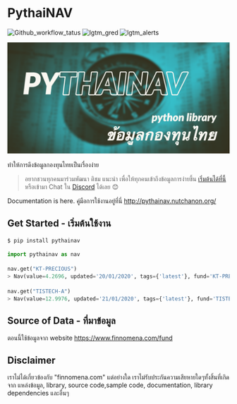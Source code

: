 # PythaiNAV
<!-- ![Language](https://img.shields.io/github/languages/top/CircleOnCircles/pythainav)
![Start](https://img.shields.io/github/stars/CircleOnCircles/pythainav)
![Fork](https://img.shields.io/github/forks/CircleOnCircles/pythainav?label=Fork)
![Watch](https://img.shields.io/github/watchers/CircleOnCircles/pythainav?label=Watch)
![Issues](https://img.shields.io/github/issues/CircleOnCircles/pythainav)
![Pull Requests](https://img.shields.io/github/issues-pr/CircleOnCircles/pythainav.svg)
![Contributors](https://img.shields.io/github/contributors/CircleOnCircles/pythainav.svg) -->

![Github_workflow_tatus](https://img.shields.io/github/workflow/status/CircleOnCircles/pythainav/Python%20package)
![lgtm_gred](https://img.shields.io/lgtm/grade/python/github/CircleOnCircles/pythainav)
![lgtm_alerts](https://img.shields.io/lgtm/alerts/github/CircleOnCircles/pythainav)


![cover image](https://github.com/CircleOnCircles/pythainav/raw/master/extra/pythainav.png)


ทำให้การดึงข้อมูลกองทุนไทยเป็นเรื่องง่าย

> อยากชวนทุกคนมาร่วมพัฒนา ติชม แนะนำ เพื่อให้ทุกคนเข้าถึงข้อมูลการง่ายขึ้น [เริ่มต้นได้ที่นี้](https://github.com/CircleOnCircles/pythainav/issues) หรือเข้ามา Chat ใน [Discord](https://discord.gg/jjuMcKZ) ได้เลย 😊

Documentation is here. คู่มือการใช้งานอยู่ที่นี่ <http://pythainav.nutchanon.org/>

## Get Started - เริ่มต้นใช้งาน

```bash
$ pip install pythainav
```

```python
import pythainav as nav

nav.get("KT-PRECIOUS")
> Nav(value=4.2696, updated='20/01/2020', tags={'latest'}, fund='KT-PRECIOUS')

nav.get("TISTECH-A")
> Nav(value=12.9976, updated='21/01/2020', tags={'latest'}, fund='TISTECH-A')

```

## Source of Data - ที่มาข้อมูล

ตอนนี้ใช้ข้อมูลจาก website <https://www.finnomena.com/fund>

## Disclaimer

เราไม่ได้เกี่ยวข้องกับ "finnomena.com" แต่อย่างใด เราไม่รับประกันความเสียหายใดๆทั้งสิ้นที่เกิดจาก แหล่งข้อมูล, library, source code,sample code, documentation, library dependencies และอื่นๆ
